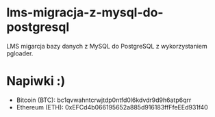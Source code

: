 # lms-migracja-z-mysql-do-postgresql
LMS migarcja bazy danych z MySQL do PostgreSQL z wykorzystaniem pgloader.

# Napiwki :)
* Bitcoin (BTC): bc1qvwahntcrwjtdp0ntfd0l6kdvdr9d9h6atp6qrr
* Ethereum (ETH): 0xEFCd4b066195652a885d916183ffFfeEEd931f40
